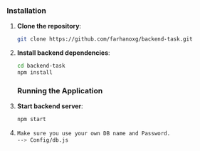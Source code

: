### Installation

1. **Clone the repository**:
    ```sh
    git clone https://github.com/farhanoxg/backend-task.git
    ```

2. **Install backend dependencies**:
    ```sh
    cd backend-task
    npm install
    ```
    ### Running the Application

3. **Start  backend server**:
    ```sh
    npm start
    ```
4. ```sh
   Make sure you use your own DB name and Password.
   --> Config/db.js
